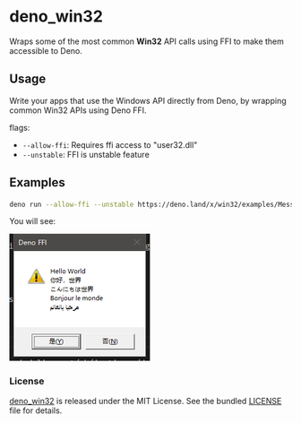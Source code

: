 # deno_win32

Wraps some of the most common **Win32** API calls using FFI to make them
accessible to Deno.

## Usage

Write your apps that use the Windows API directly from Deno, by wrapping common
Win32 APIs using Deno FFI.

flags:

- `--allow-ffi`: Requires ffi access to "user32.dll"
- `--unstable`: FFI is unstable feature

## Examples

```bash
deno run --allow-ffi --unstable https://deno.land/x/win32/examples/MessageBox.ts
```

You will see:

![](./img\screen_messagebox.png)

### License

[deno_win32](https://github.com/denoffi/deno_win32) is released under the MIT
License. See the bundled [LICENSE](./LICENSE) file for details.
